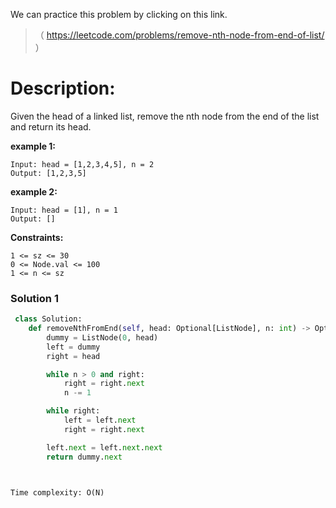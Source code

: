 We can practice this problem by clicking on this link.
>（ https://leetcode.com/problems/remove-nth-node-from-end-of-list/ ）
# Description:
 <p> Given the head of a linked list, remove the nth node from the end of the list and return its head.

 </p> 

**example 1:**
```
Input: head = [1,2,3,4,5], n = 2
Output: [1,2,3,5]
```

**example 2:**
```
Input: head = [1], n = 1
Output: []
```

**Constraints:**
```The number of nodes in the list is sz.
1 <= sz <= 30
0 <= Node.val <= 100
1 <= n <= sz
```

 ### Solution 1

```Python
 class Solution:
    def removeNthFromEnd(self, head: Optional[ListNode], n: int) -> Optional[ListNode]:
        dummy = ListNode(0, head)
        left = dummy
        right = head

        while n > 0 and right:
            right = right.next
            n -= 1

        while right:
            left = left.next
            right = right.next

        left.next = left.next.next
        return dummy.next


    
Time complexity: O(N)
```
